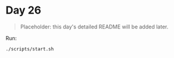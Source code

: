 # Day 26

> Placeholder: this day's detailed README will be added later.

Run:
```bash
./scripts/start.sh
```
